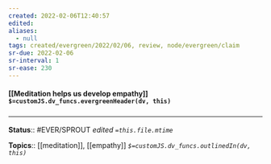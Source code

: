 ```yaml
---
created: 2022-02-06T12:40:57 
edited: 
aliases:
  - null
tags: created/evergreen/2022/02/06, review, node/evergreen/claim
sr-due: 2022-02-06
sr-interval: 1
sr-ease: 230
---
```


#### [[Meditation helps us develop empathy]] `$=customJS.dv_funcs.evergreenHeader(dv, this)`



### <hr class="footnote"/>

**Status**:: #EVER/SPROUT
*edited `=this.file.mtime`*

**Topics**:: [[meditation]], [[empathy]]
*`$=customJS.dv_funcs.outlinedIn(dv, this)`*
